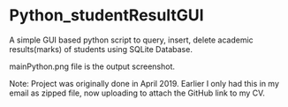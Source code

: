 # Python_studentResultGUI
A simple GUI based python script to query, insert, delete academic results(marks) of students using SQLite Database.

mainPython.png file is the output screenshot.

Note: Project was originally done in April 2019. Earlier I only had this in my email as zipped file, now uploading to attach the GitHub link to my CV.
